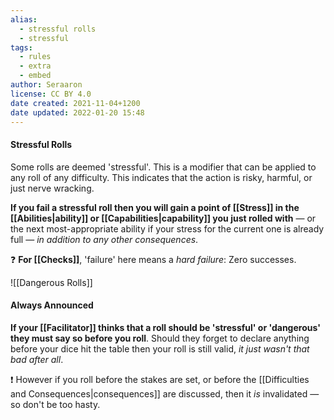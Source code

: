 ```yaml
---
alias:
  - stressful rolls
  - stressful
tags:
  - rules
  - extra
  - embed
author: Seraaron
license: CC BY 4.0
date created: 2021-11-04+1200
date updated: 2022-01-20 15:48
---
```


#### Stressful Rolls

Some rolls are deemed 'stressful'. This is a modifier that can be applied to any roll of any difficulty. This indicates that the action is risky, harmful, or just nerve wracking.

**If you fail a stressful roll then you will gain a point of [[Stress]] in the [[Abilities|ability]] or [[Capabilities|capability]] you just rolled with** — or the next most-appropriate ability if your stress for the current one is already full — _in addition to any other consequences_.

❓ **For [[Checks]]**, 'failure' here means a _hard failure_: Zero successes.

![[Dangerous Rolls]]

#### Always Announced

**If your [[Facilitator]] thinks that a roll should be 'stressful' or 'dangerous' they must say so before you roll**. Should they forget to declare anything before your dice hit the table then your roll is still valid, _it just wasn't that bad after all_.

❗ However if you roll before the stakes are set, or before the [[Difficulties and Consequences|consequences]] are discussed, then it _is_ invalidated — so don't be too hasty.
